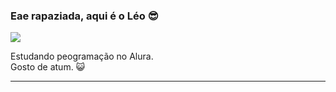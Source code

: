 ### Eae rapaziada, aqui é o Léo 😎

<img src="https://taverna42.files.wordpress.com/2018/09/maxresdefault-1.jpg">

<p> Estudando peogramação no Alura. <br/> Gosto de atum. 😺</p>

<hr>
